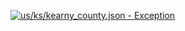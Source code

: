 [![us/ks/kearny_county.json - Exception](https://img.shields.io/badge/us/ks/kearny_county.json-Exception-red)](https://github.com/openaddresses/openaddresses/tree/master/sources/us/ks/kearny_county.json)